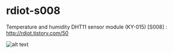 # rdiot-s008
Temperature and humidity DHT11 sensor module (KY-015) [S008] : http://rdiot.tistory.com/50

![alt text](http://cfile10.uf.tistory.com/image/2225893A57CAA57E358D50)
